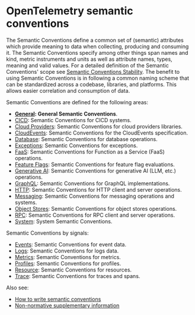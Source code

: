 <!--- Hugo front matter used to generate the website version of this page:
cascade:
  body_class: otel-docs-spec
  github_repo: &repo https://github.com/open-telemetry/semantic-conventions
  github_subdir: docs
  path_base_for_github_subdir: tmp/semconv/docs/
  github_project_repo: *repo
redirects: [{ from: 'attributes-registry/*', to: 'registry/attributes/:splat' }]
cSpell:ignore: semconv CICD
auto_gen: below
linkTitle: Semantic conventions
--->

# OpenTelemetry semantic conventions

The Semantic Conventions define a common set of (semantic) attributes which provide meaning to data when collecting, producing and consuming it.
The Semantic Conventions specify among other things span names and kind, metric instruments and units as well as attribute names, types, meaning and valid values. For a detailed definition of the Semantic Conventions' scope see [Semantic Conventions Stability](https://opentelemetry.io/docs/specs/otel/versioning-and-stability/#semantic-conventions-stability).
The benefit to using Semantic Conventions is in following a common naming scheme that can be standardized across a codebase, libraries, and platforms. This allows easier correlation and consumption of data.

Semantic Conventions are defined for the following areas:

* **[General](general/README.md): General Semantic Conventions**.
* [CICD](cicd/README.md): Semantic Conventions for CICD systems.
* [Cloud Providers](cloud-providers/README.md): Semantic Conventions for cloud providers libraries.
* [CloudEvents](cloudevents/README.md): Semantic Conventions for the CloudEvents specification.
* [Database](database/README.md): Semantic Conventions for database operations.
* [Exceptions](exceptions/README.md): Semantic Conventions for exceptions.
* [FaaS](faas/README.md): Semantic Conventions for Function as a Service (FaaS) operations.
* [Feature Flags](feature-flags/README.md): Semantic Conventions for feature flag evaluations.
* [Generative AI](gen-ai/README.md): Semantic Conventions for generative AI (LLM, etc.) operations.
* [GraphQL](graphql/README.md): Semantic Conventions for GraphQL implementations.
* [HTTP](http/README.md): Semantic Conventions for HTTP client and server operations.
* [Messaging](messaging/README.md): Semantic Conventions for messaging operations and systems.
* [Object Stores](object-stores/README.md): Semantic Conventions for object stores operations.
* [RPC](rpc/README.md): Semantic Conventions for RPC client and server operations.
* [System](system/README.md): System Semantic Conventions.

Semantic Conventions by signals:

* [Events](general/events.md): Semantic Conventions for event data.
* [Logs](general/logs.md): Semantic Conventions for logs data.
* [Metrics](general/metrics.md): Semantic Conventions for metrics.
* [Profiles](general/profiles.md): Semantic Conventions for profiles.
* [Resource](resource/README.md): Semantic Conventions for resources.
* [Trace](general/trace.md): Semantic Conventions for traces and spans.

Also see:

* [How to write semantic conventions](how-to-write-conventions/README.md)
* [Non-normative supplementary information](non-normative/README.md)
